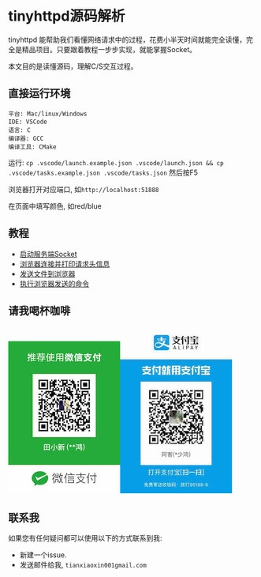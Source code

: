 # tinyhttpd源码解析

tinyhttpd 能帮助我们看懂网络请求中的过程，花费小半天时间就能完全读懂，完全是精品项目。只要跟着教程一步步实现，就能掌握Socket。

本文目的是读懂源码，理解C/S交互过程。

## 直接运行环境

```
平台: Mac/linux/Windows
IDE: VSCode
语言: C
编译器: GCC
编译工具: CMake
```

运行: `cp .vscode/launch.example.json .vscode/launch.json && cp .vscode/tasks.example.json .vscode/tasks.json` 然后按F5

浏览器打开对应端口, 如`http://localhost:51888`

在页面中填写颜色, 如red/blue

## 教程

+ [启动服务端Socket](./tech/server_sock.md)
+ [浏览器连接并打印请求头信息](./tech/client_sock.md)
+ [发送文件到浏览器](./tech/accept_request.md)
+ [执行浏览器发送的命令](./tech/execute_cgi.md)

## 请我喝杯咖啡

![wechat](./images/donate/wechatPay-8.jpeg)![alipay](./images/donate/aliPay-8.jpeg)

## 联系我

如果您有任何疑问都可以使用以下的方式联系到我:

+ 新建一个issue.
+ 发送邮件给我, `tianxiaoxin001gmail.com`